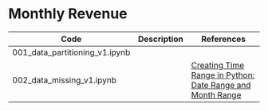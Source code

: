 # Monthly Revenue

|Code|Description|References|
|---|---|---|
|001_data_partitioning_v1.ipynb||[]()|
|002_data_missing_v1.ipynb||[Creating Time Range in Python: Date Range and Month Range](https://catriscode.com/2021/02/27/creating-time-range-in-python/) <br/>[]()|
